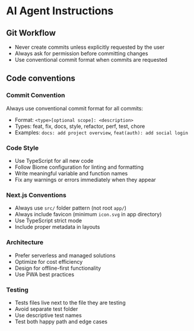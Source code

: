# AI Agent Instructions

## Git Workflow
- Never create commits unless explicitly requested by the user
- Always ask for permission before committing changes
- Use conventional commit format when commits are requested

## Code conventions

### Commit Convention
Always use conventional commit format for all commits:
- Format: `<type>[optional scope]: <description>`
- Types: feat, fix, docs, style, refactor, perf, test, chore
- Examples: `docs: add project overview`, `feat(auth): add social login`

### Code Style
- Use TypeScript for all new code
- Follow Biome configuration for linting and formatting
- Write meaningful variable and function names
- Fix any warnings or errors immediately when they appear

### Next.js Conventions
- Always use `src/` folder pattern (not root `app/`)
- Always include favicon (minimum `icon.svg` in app directory)
- Use TypeScript strict mode
- Include proper metadata in layouts

### Architecture
- Prefer serverless and managed solutions
- Optimize for cost efficiency
- Design for offline-first functionality
- Use PWA best practices

### Testing
- Tests files live next to the file they are testing
- Avoid separate test folder
- Use descriptive test names
- Test both happy path and edge cases
